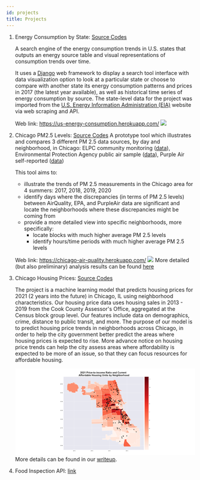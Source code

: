 ```yaml
---
id: projects
title: Projects
---
```


1. Energy Consumption by State: [Source Codes](https://github.com/dtmlinh/Energy-Search-Tool)

    A search engine of the energy consumption trends in U.S. states that outputs an energy source table and visual representations of consumption trends over time. 
    
    It uses a [Django](https://www.djangoproject.com/) web framework to display a search tool interface with data visualization option to look at a particular state or choose to compare with another state its energy consumption patterns and prices in 2017 (the latest year available), as well as historical time series of energy consumption by source. The state-level data for the project was imported from the [U.S. Energy Information Administration (EIA)](https://www.eia.gov/) website via web scraping and API. 

    Web link: https://us-energy-consumption.herokuapp.com/
    ![](assets/state_energy_search.gif)

2. Chicago PM2.5 Levels: [Source Codes](https://github.com/dtmlinh/Air-Quality-Tool)
    A prototype tool which illustrates and compares 3 different PM 2.5 data sources, by day and neighborhood, in Chicago: ELPC community monitoring ([data](https://airqualitychicago.org/)), Environmental Protection Agency public air sample ([data](https://aqs.epa.gov/aqsweb/documents/data_api.html)), Purple Air self-reported ([data](https://www2.purpleair.com/))

    This tool aims to:
    - illustrate the trends of PM 2.5 measurements in the Chicago area for 4 summers: 2017, 2018, 2019, 2020
    - identify days where the discrepancies (in terms of PM 2.5 levels) between AirQuality, EPA, and PurpleAir data are significant and locate the neighborhoods where these discrepancies might be coming from
    - provide a more detailed view into specific neighborhoods, more specifically:
      + locate blocks with much higher average PM 2.5 levels
      + identify hours/time periods with much higher average PM 2.5 levels
  
    Web link: https://chicago-air-quality.herokuapp.com/
    ![](assets/state_energy_search.gif)
    More detailed (but also preliminary) analysis results can be found [here](https://dtmlinh.github.io/bio/blog/2020/11/02/blog-post)

3. Chicago Housing Prices: [Source Codes](https://github.com/ymericson/ml-project)
    
    The project is a machine learning model that predicts housing prices for 2021 (2 years into the future) in Chicago, IL using neighborhood characteristics. Our housing price data uses housing sales in 2013 - 2019 from the Cook County Assessor's Office, aggregated at the Census block group level. Our features include data on demographics, crime, distance to public transit, and more. The purpose of our model is to predict housing price trends in neighborhoods across Chicago, in order to help the city government better predict the areas where housing prices is expected to rise. More advance notice on housing price trends can help the city assess areas where affordability is expected to be more of an issue, so that they can focus resources for affordable housing.
    
    ![](assets/Housing_Fig5.png)
    More details can be found in our [writeup](https://dtmlinh.github.io/bio/blog/2020/06/15/blog-post).

4. Food Inspection API: [link](https://github.com/dtmlinh/food_inspection/tree/master/project)
